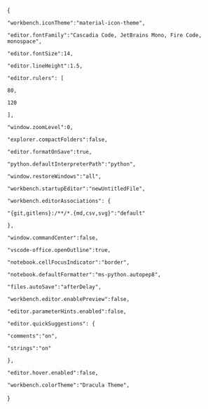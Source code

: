 {

    "workbench.iconTheme":"material-icon-theme",

    "editor.fontFamily":"Cascadia Code, JetBrains Mono, Fire Code,  monospace",

    "editor.fontSize":14,

    "editor.lineHeight":1.5,

    "editor.rulers": [

    80,

    120

    ],

    "window.zoomLevel":0,

    "explorer.compactFolders":false,

    "editor.formatOnSave":true,

    "python.defaultInterpreterPath":"python",

    "window.restoreWindows":"all",

    "workbench.startupEditor":"newUntitledFile",

    "workbench.editorAssociations": {

    "{git,gitlens}:/**/*.{md,csv,svg}":"default"

    },

    "window.commandCenter":false,

    "vscode-office.openOutline":true,

    "notebook.cellFocusIndicator":"border",

    "notebook.defaultFormatter":"ms-python.autopep8",

    "files.autoSave":"afterDelay",

    "workbench.editor.enablePreview":false,

    "editor.parameterHints.enabled":false,

    "editor.quickSuggestions": {

    "comments":"on",

    "strings":"on"

    },

    "editor.hover.enabled":false,

    "workbench.colorTheme":"Dracula Theme",

}
